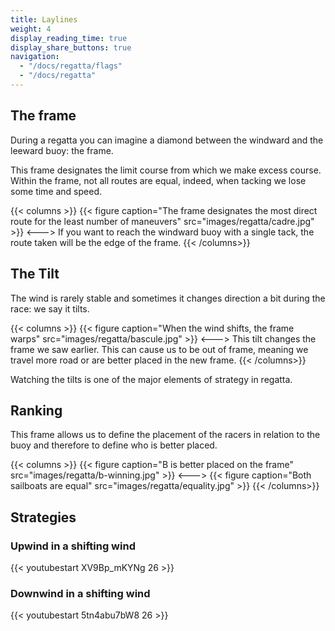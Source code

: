 ```yaml
---
title: Laylines
weight: 4
display_reading_time: true
display_share_buttons: true
navigation:
  - "/docs/regatta/flags"
  - "/docs/regatta"
---
```

## The frame
During a regatta you can imagine a diamond between the windward and the leeward buoy: the frame.

This frame designates the limit course from which we make excess course. Within the frame, not all routes are equal, indeed, when tacking we lose some time and speed.

{{< columns >}}
{{< figure caption="The frame designates the most direct route for the least number of maneuvers" src="images/regatta/cadre.jpg" >}}
<--->
If you want to reach the windward buoy with a single tack, the route taken will be the edge of the frame.
{{< /columns>}}

## The Tilt

The wind is rarely stable and sometimes it changes direction a bit during the race: we say it tilts.

{{< columns >}}
{{< figure caption="When the wind shifts, the frame warps" src="images/regatta/bascule.jpg" >}}
<--->
This tilt changes the frame we saw earlier. This can cause us to be out of frame, meaning we travel more road or are better placed in the new frame.
{{< /columns>}}

Watching the tilts is one of the major elements of strategy in regatta.

## Ranking

This frame allows us to define the placement of the racers in relation to the buoy and therefore to define who is better placed.

{{< columns >}}
{{< figure caption="B is better placed on the frame" src="images/regatta/b-winning.jpg" >}}
<--->
{{< figure caption="Both sailboats are equal" src="images/regatta/equality.jpg" >}}
{{< /columns>}}

## Strategies
### Upwind in a shifting wind

{{< youtubestart XV9Bp_mKYNg 26 >}}

### Downwind in a shifting wind

{{< youtubestart 5tn4abu7bW8 26 >}}